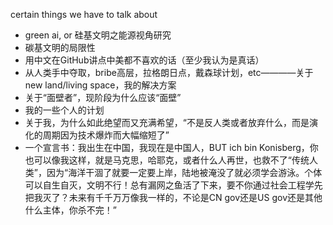 certain things we have to talk about
- green ai, or 硅基文明之能源视角研究
- 碳基文明的局限性
- 用中文在GitHub讲点中美都不喜欢的话（至少我认为是真话）
- 从人类手中夺取，bribe高层，拉格朗日点，戴森球计划，etc————关于 new land/living space，我的解决方案
- 关于“面壁者”，现阶段为什么应该“面壁”
- 我的一些个人的计划
- 关于我，为什么如此绝望而又充满希望，“不是反人类或者放弃什么，而是演化的周期因为技术爆炸而大幅缩短了”
- 一个宣言书：我出生在中国，我现在是中国人，BUT ich bin Konisberg，你也可以像我这样，就是马克思，哈耶克，或者什么人再世，也救不了“传统人类”，因为“海洋干涸了就要一定要上岸，陆地被淹没了就必须学会游泳。个体可以自生自灭，文明不行！总有漏网之鱼活了下来，要不你通过社会工程学先把我灭了？未来有千千万万像我一样的，不论是CN gov还是US gov还是其他什么主体，你杀不完！”
